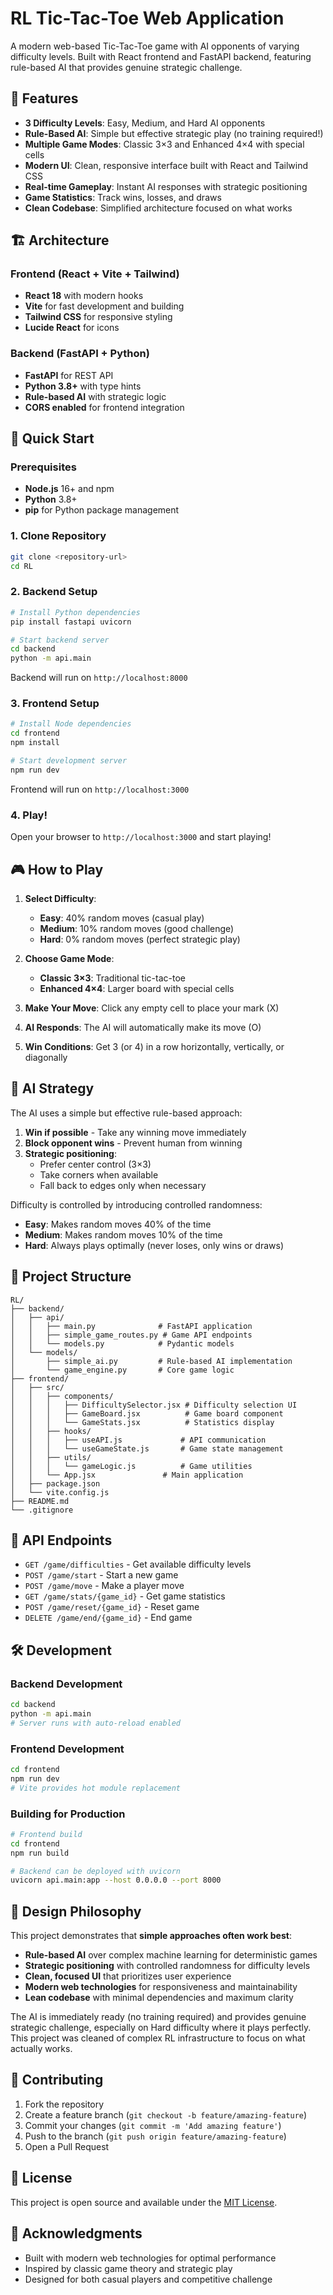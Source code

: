 # RL Tic-Tac-Toe Web Application

A modern web-based Tic-Tac-Toe game with AI opponents of varying difficulty levels. Built with React frontend and FastAPI backend, featuring rule-based AI that provides genuine strategic challenge.

## 🎯 Features

- **3 Difficulty Levels**: Easy, Medium, and Hard AI opponents
- **Rule-Based AI**: Simple but effective strategic play (no training required!)
- **Multiple Game Modes**: Classic 3×3 and Enhanced 4×4 with special cells
- **Modern UI**: Clean, responsive interface built with React and Tailwind CSS
- **Real-time Gameplay**: Instant AI responses with strategic positioning
- **Game Statistics**: Track wins, losses, and draws
- **Clean Codebase**: Simplified architecture focused on what works

## 🏗️ Architecture

### Frontend (React + Vite + Tailwind)
- **React 18** with modern hooks
- **Vite** for fast development and building
- **Tailwind CSS** for responsive styling
- **Lucide React** for icons

### Backend (FastAPI + Python)
- **FastAPI** for REST API
- **Python 3.8+** with type hints
- **Rule-based AI** with strategic logic
- **CORS enabled** for frontend integration

## 🚀 Quick Start

### Prerequisites
- **Node.js** 16+ and npm
- **Python** 3.8+
- **pip** for Python package management

### 1. Clone Repository
```bash
git clone <repository-url>
cd RL
```

### 2. Backend Setup
```bash
# Install Python dependencies
pip install fastapi uvicorn

# Start backend server
cd backend
python -m api.main
```
Backend will run on `http://localhost:8000`

### 3. Frontend Setup
```bash
# Install Node dependencies
cd frontend
npm install

# Start development server
npm run dev
```
Frontend will run on `http://localhost:3000`

### 4. Play!
Open your browser to `http://localhost:3000` and start playing!

## 🎮 How to Play

1. **Select Difficulty**:
   - **Easy**: 40% random moves (casual play)
   - **Medium**: 10% random moves (good challenge) 
   - **Hard**: 0% random moves (perfect strategic play)

2. **Choose Game Mode**:
   - **Classic 3×3**: Traditional tic-tac-toe
   - **Enhanced 4×4**: Larger board with special cells

3. **Make Your Move**: Click any empty cell to place your mark (X)

4. **AI Responds**: The AI will automatically make its move (O)

5. **Win Conditions**: Get 3 (or 4) in a row horizontally, vertically, or diagonally

## 🧠 AI Strategy

The AI uses a simple but effective rule-based approach:

1. **Win if possible** - Take any winning move immediately
2. **Block opponent wins** - Prevent human from winning
3. **Strategic positioning**:
   - Prefer center control (3×3)
   - Take corners when available
   - Fall back to edges only when necessary

Difficulty is controlled by introducing controlled randomness:
- **Easy**: Makes random moves 40% of the time
- **Medium**: Makes random moves 10% of the time  
- **Hard**: Always plays optimally (never loses, only wins or draws)

## 📁 Project Structure

```
RL/
├── backend/
│   ├── api/
│   │   ├── main.py              # FastAPI application
│   │   ├── simple_game_routes.py # Game API endpoints
│   │   └── models.py            # Pydantic models
│   └── models/
│       ├── simple_ai.py         # Rule-based AI implementation
│       └── game_engine.py       # Core game logic
├── frontend/
│   ├── src/
│   │   ├── components/
│   │   │   ├── DifficultySelector.jsx # Difficulty selection UI
│   │   │   ├── GameBoard.jsx          # Game board component
│   │   │   └── GameStats.jsx          # Statistics display
│   │   ├── hooks/
│   │   │   ├── useAPI.js             # API communication
│   │   │   └── useGameState.js       # Game state management
│   │   ├── utils/
│   │   │   └── gameLogic.js          # Game utilities
│   │   └── App.jsx               # Main application
│   ├── package.json
│   └── vite.config.js
├── README.md
└── .gitignore
```

## 🔧 API Endpoints

- `GET /game/difficulties` - Get available difficulty levels
- `POST /game/start` - Start a new game
- `POST /game/move` - Make a player move
- `GET /game/stats/{game_id}` - Get game statistics
- `POST /game/reset/{game_id}` - Reset game
- `DELETE /game/end/{game_id}` - End game

## 🛠️ Development

### Backend Development
```bash
cd backend
python -m api.main
# Server runs with auto-reload enabled
```

### Frontend Development  
```bash
cd frontend
npm run dev
# Vite provides hot module replacement
```

### Building for Production
```bash
# Frontend build
cd frontend
npm run build

# Backend can be deployed with uvicorn
uvicorn api.main:app --host 0.0.0.0 --port 8000
```

## 🎯 Design Philosophy

This project demonstrates that **simple approaches often work best**:

- **Rule-based AI** over complex machine learning for deterministic games
- **Strategic positioning** with controlled randomness for difficulty levels
- **Clean, focused UI** that prioritizes user experience
- **Modern web technologies** for responsiveness and maintainability
- **Lean codebase** with minimal dependencies and maximum clarity

The AI is immediately ready (no training required) and provides genuine strategic challenge, especially on Hard difficulty where it plays perfectly. This project was cleaned of complex RL infrastructure to focus on what actually works.

## 🤝 Contributing

1. Fork the repository
2. Create a feature branch (`git checkout -b feature/amazing-feature`)
3. Commit your changes (`git commit -m 'Add amazing feature'`)
4. Push to the branch (`git push origin feature/amazing-feature`)
5. Open a Pull Request

## 📝 License

This project is open source and available under the [MIT License](LICENSE).

## 🎉 Acknowledgments

- Built with modern web technologies for optimal performance
- Inspired by classic game theory and strategic play
- Designed for both casual players and competitive challenge